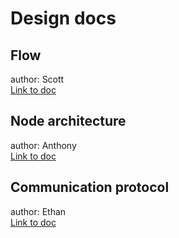 # Design docs

## Flow 
author: Scott  
[Link to doc](https://docs.google.com/document/d/1rimZ2-SVYcMUg2qWhu2FLg6AAwGhcq6t/edit)

## Node architecture
author: Anthony  
[Link to doc](https://docs.google.com/document/d/1dbC9gJvCgyTVsaopRKNBOPJZnjFKXFHqV19T7Wt-1sw/edit#)

## Communication protocol 
author: Ethan  
[Link to doc](https://docs.google.com/document/d/19onjzhucERwFjXTuXm8a50Hb7GHRIj3y9smZuJ6jJjg/edit#)
